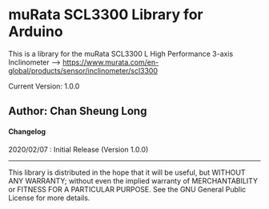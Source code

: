 # muRata SCL3300 Library for Arduino

This is a library for the muRata SCL3300 L High Performance 3-axis Inclinometer
  --> https://www.murata.com/en-global/products/sensor/inclinometer/scl3300

Current Version: 1.0.0

Author: Chan Sheung Long
------------

#### Changelog
2020/02/07  : Initial Release (Version 1.0.0)

------------
This library is distributed in the hope that it will be useful, but WITHOUT ANY WARRANTY; without even the implied warranty of MERCHANTABILITY or FITNESS FOR A PARTICULAR PURPOSE. See the GNU General Public License for more details.
